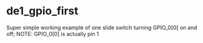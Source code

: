 # de1_gpio_first
Super simple working example of one slide switch turning GPIO_0[0] on and off; NOTE: GPIO_0[0] is actually pin 1
